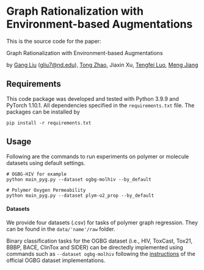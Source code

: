 Graph Rationalization with Environment-based Augmentations
====

This is the source code for the paper:

Graph Rationalization with Environment-based Augmentations

by [Gang Liu](https://liugangcode.github.io/) ([gliu7@nd.edu](gliu7@nd.edu)), [Tong Zhao](https://tzhao.io/), Jiaxin Xu, [Tengfei Luo](https://monsterlab.nd.edu/), [Meng Jiang](http://www.meng-jiang.com/)

## Requirements

This code package was developed and tested with Python 3.9.9 and PyTorch 1.10.1. All dependencies specified in the ```requirements.txt``` file. The packages can be installed by
```
pip install -r requirements.txt
```

## Usage

Following are the commands to run experiments on polymer or molecule datasets using default settings.

```
# OGBG-HIV for example
python main_pyg.py --dataset ogbg-molhiv --by_default

# Polymer Oxygen Permeability
python main_pyg.py --dataset plym-o2_prop --by_default
```

#### Datasets

We provide four datasets (.csv) for tasks of polymer graph regression. They can be found in the ``` data/'name'/raw ``` folder. 

Binary classification tasks for the OGBG dataset (i.e., HIV, ToxCast, Tox21, BBBP, BACE, ClinTox and SIDER) can be directedly implemented using commands such as ``` --dataset ogbg-molhiv ``` following the [instructions](https://github.com/snap-stanford/ogb/tree/master/examples/graphproppred/mol) of the official OGBG dataset implementations.